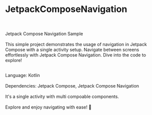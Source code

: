 # JetpackComposeNavigation<br><br>

Jetpack Compose Navigation Sample<br><br>
This simple project demonstrates the usage of navigation in Jetpack Compose with a single activity setup. Navigate between screens effortlessly with Jetpack Compose Navigation. Dive into the code to explore!<br><br>

Language: Kotlin<br><br>
Dependencies: Jetpack Compose, Jetpack Compose Navigation<br><br>
It's a single activity with multi compoable components.<br><br>
Explore and enjoy navigating with ease! 🚀<br>
